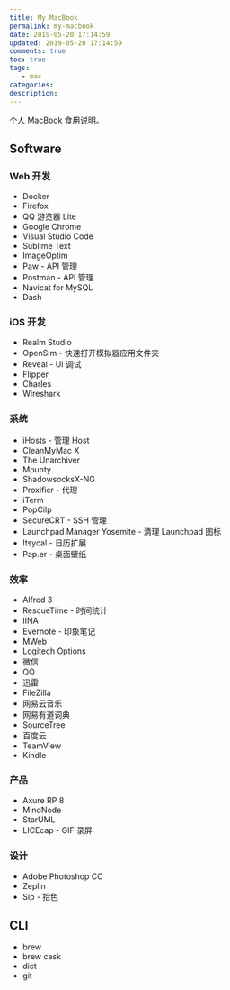```yaml
---
title: My MacBook
permalink: my-macbook
date: 2019-05-20 17:14:59
updated: 2019-05-20 17:14:59
comments: true
toc: true
tags:
   - mac
categories:
description:
---
```


个人 MacBook 食用说明。

## Software

### Web 开发

- Docker
- Firefox
- QQ 游览器 Lite
- Google Chrome
- Visual Studio Code
- Sublime Text
- ImageOptim
- Paw - API 管理
- Postman - API 管理
- Navicat for MySQL
- Dash

<!-- more -->

### iOS 开发

- Realm Studio
- OpenSim - 快速打开模拟器应用文件夹
- Reveal - UI 调试
- Flipper
- Charles
- Wireshark

### 系统

- iHosts - 管理 Host
- CleanMyMac X
- The Unarchiver
- Mounty
- ShadowsocksX-NG
- Proxifier - 代理
- iTerm
- PopCilp
- SecureCRT - SSH 管理
- Launchpad Manager Yosemite - 清理 Launchpad 图标
- Itsycal - 日历扩展
- Pap.er - 桌面壁纸
 

### 效率

- Alfred 3
- RescueTime - 时间统计
- IINA
- Evernote - 印象笔记
- MWeb
- Logitech Options
- 微信
- QQ
- 迅雷
- FileZilla
- 网易云音乐
- 网易有道词典
- SourceTree
- 百度云
- TeamView
- Kindle

### 产品

- Axure RP 8
- MindNode
- StarUML
- LICEcap - GIF 录屏

### 设计

- Adobe Photoshop CC
- Zeplin
- Sip - 拾色

## CLI

- brew
- brew cask
- dict
- git
